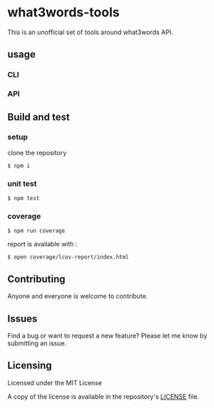 # what3words-tools

This is an unofficial set of tools around what3words API.


## usage

### CLI

### API


## Build and test

### setup

clone the repository

    $ npm i

### unit test

    $ npm test

### coverage

    $ npm run coverage

report is available with :

    $ open coverage/lcov-report/index.html

## Contributing

Anyone and everyone is welcome to contribute.

## Issues

Find a bug or want to request a new feature? Please let me know by submitting an issue.

## Licensing

Licensed under the MIT License

A copy of the license is available in the repository's [LICENSE](LICENSE) file.
